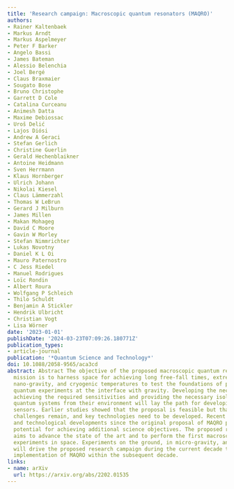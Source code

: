 ```yaml
---
title: 'Research campaign: Macroscopic quantum resonators (MAQRO)'
authors:
- Rainer Kaltenbaek
- Markus Arndt
- Markus Aspelmeyer
- Peter F Barker
- Angelo Bassi
- James Bateman
- Alessio Belenchia
- Joel Bergé
- Claus Braxmaier
- Sougato Bose
- Bruno Christophe
- Garrett D Cole
- Catalina Curceanu
- Animesh Datta
- Maxime Debiossac
- Uroš Delić
- Lajos Diósi
- Andrew A Geraci
- Stefan Gerlich
- Christine Guerlin
- Gerald Hechenblaikner
- Antoine Heidmann
- Sven Herrmann
- Klaus Hornberger
- Ulrich Johann
- Nikolai Kiesel
- Claus Lämmerzahl
- Thomas W LeBrun
- Gerard J Milburn
- James Millen
- Makan Mohageg
- David C Moore
- Gavin W Morley
- Stefan Nimmrichter
- Lukas Novotny
- Daniel K L Oi
- Mauro Paternostro
- C Jess Riedel
- Manuel Rodrigues
- Loïc Rondin
- Albert Roura
- Wolfgang P Schleich
- Thilo Schuldt
- Benjamin A Stickler
- Hendrik Ulbricht
- Christian Vogt
- Lisa Wörner
date: '2023-01-01'
publishDate: '2024-03-23T07:09:26.180771Z'
publication_types:
- article-journal
publication: '*Quantum Science and Technology*'
doi: 10.1088/2058-9565/aca3cd
abstract: Abstract The objective of the proposed macroscopic quantum resonators (MAQRO)
  mission is to harness space for achieving long free-fall times, extreme vacuum,
  nano-gravity, and cryogenic temperatures to test the foundations of physics in macroscopic
  quantum experiments at the interface with gravity. Developing the necessary technologies,
  achieving the required sensitivities and providing the necessary isolation of macroscopic
  quantum systems from their environment will lay the path for developing novel quantum
  sensors. Earlier studies showed that the proposal is feasible but that several critical
  challenges remain, and key technologies need to be developed. Recent scientific
  and technological developments since the original proposal of MAQRO promise the
  potential for achieving additional science objectives. The proposed research campaign
  aims to advance the state of the art and to perform the first macroscopic quantum
  experiments in space. Experiments on the ground, in micro-gravity, and in space
  will drive the proposed research campaign during the current decade to enable the
  implementation of MAQRO within the subsequent decade.
links:
- name: arXiv
  url: https://arxiv.org/abs/2202.01535
---
```

